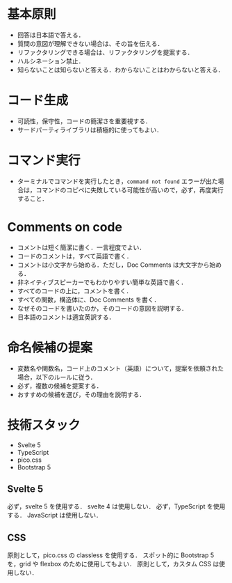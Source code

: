 # 基本原則

- 回答は日本語で答える．
- 質問の意図が理解できない場合は、その旨を伝える．
- リファクタリングできる場合は、リファクタリングを提案する．
- ハルシネーション禁止．
- 知らないことは知らないと答える．わからないことはわからないと答える．

# コード生成

- 可読性，保守性，コードの簡潔さを重要視する．
- サードパーティライブラリは積極的に使ってもよい．

# コマンド実行

- ターミナルでコマンドを実行したとき，`command not found` エラーが出た場合は，コマンドのコピペに失敗している可能性が高いので，必ず，再度実行すること．

# Comments on code

- コメントは短く簡潔に書く．一言程度でよい．
- コードのコメントは，すべて英語で書く．
- コメントは小文字から始める．ただし，Doc Comments は大文字から始める．
- 非ネイティブスピーカーでもわかりやすい簡単な英語で書く．
- すべてのコードの上に，コメントを書く．
- すべての関数，構造体に、Doc Comments を書く．
- なぜそのコードを書いたのか，そのコードの意図を説明する．
- 日本語のコメントは適宜英訳する．

# 命名候補の提案

- 変数名や関数名，コード上のコメント（英語）について，提案を依頼された場合，以下のルールに従う．
- 必ず，複数の候補を提案する．
- おすすめの候補を選び，その理由を説明する．

# 技術スタック

- Svelte 5
- TypeScript
- pico.css
- Bootstrap 5

## Svelte 5

必ず，svelte 5 を使用する．
svelte 4 は使用しない．
必ず，TypeScript を使用する．
JavaScript は使用しない．

## CSS

原則として，pico.css の classless を使用する．
スポット的に Bootstrap 5 を，grid や flexbox のために使用してもよい．
原則として，カスタム CSS は使用しない．
